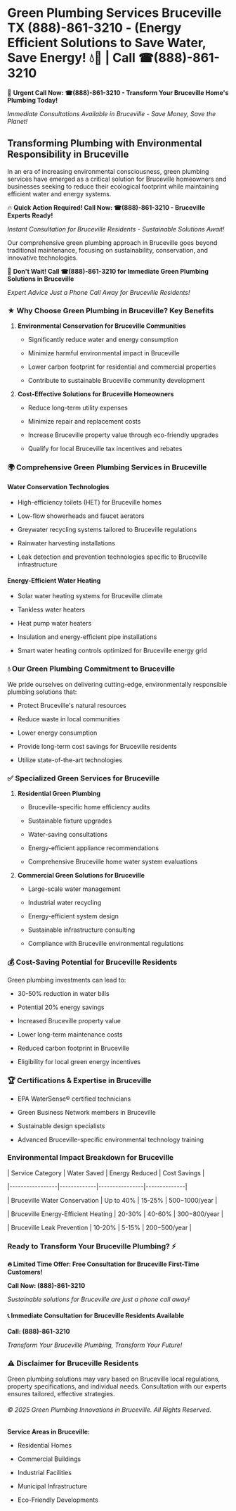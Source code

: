 # Green Plumbing Services Bruceville TX (888)-861-3210 - (Energy Efficient Solutions to Save Water, Save Energy! 💧🌿 | Call ☎(888)-861-3210

🚨 **Urgent Call Now: ☎(888)-861-3210 - Transform Your Bruceville Home's Plumbing Today!**
*Immediate Consultations Available in Bruceville - Save Money, Save the Planet!*

## Transforming Plumbing with Environmental Responsibility in Bruceville

In an era of increasing environmental consciousness, green plumbing services have emerged as a critical solution for Bruceville homeowners and businesses seeking to reduce their ecological footprint while maintaining efficient water and energy systems. 

🔥 **Quick Action Required! Call Now: ☎(888)-861-3210 - Bruceville Experts Ready!**
*Instant Consultation for Bruceville Residents - Sustainable Solutions Await!*

Our comprehensive green plumbing approach in Bruceville goes beyond traditional maintenance, focusing on sustainability, conservation, and innovative technologies.

🚨 **Don't Wait! Call ☎(888)-861-3210 for Immediate Green Plumbing Solutions in Bruceville**
*Expert Advice Just a Phone Call Away for Bruceville Residents!*

### ★ Why Choose Green Plumbing in Bruceville? Key Benefits

1. **Environmental Conservation for Bruceville Communities** 
   - Significantly reduce water and energy consumption
   - Minimize harmful environmental impact in Bruceville
   - Lower carbon footprint for residential and commercial properties
   - Contribute to sustainable Bruceville community development

2. **Cost-Effective Solutions for Bruceville Homeowners** 
   - Reduce long-term utility expenses
   - Minimize repair and replacement costs
   - Increase Bruceville property value through eco-friendly upgrades
   - Qualify for local Bruceville tax incentives and rebates

### 🌍 Comprehensive Green Plumbing Services in Bruceville

#### Water Conservation Technologies
- High-efficiency toilets (HET) for Bruceville homes
- Low-flow showerheads and faucet aerators
- Greywater recycling systems tailored to Bruceville regulations
- Rainwater harvesting installations
- Leak detection and prevention technologies specific to Bruceville infrastructure

#### Energy-Efficient Water Heating
- Solar water heating systems for Bruceville climate
- Tankless water heaters
- Heat pump water heaters
- Insulation and energy-efficient pipe installations
- Smart water heating controls optimized for Bruceville energy grid

### 💧 Our Green Plumbing Commitment to Bruceville

We pride ourselves on delivering cutting-edge, environmentally responsible plumbing solutions that:
- Protect Bruceville's natural resources
- Reduce waste in local communities
- Lower energy consumption
- Provide long-term cost savings for Bruceville residents
- Utilize state-of-the-art technologies

### ✅ Specialized Green Services for Bruceville

1. **Residential Green Plumbing**
   - Bruceville-specific home efficiency audits
   - Sustainable fixture upgrades
   - Water-saving consultations
   - Energy-efficient appliance recommendations
   - Comprehensive Bruceville home water system evaluations

2. **Commercial Green Solutions for Bruceville**
   - Large-scale water management
   - Industrial water recycling
   - Energy-efficient system design
   - Sustainable infrastructure consulting
   - Compliance with Bruceville environmental regulations

### 💰 Cost-Saving Potential for Bruceville Residents

Green plumbing investments can lead to:
- 30-50% reduction in water bills
- Potential 20% energy savings
- Increased Bruceville property value
- Lower long-term maintenance costs
- Reduced carbon footprint in Bruceville
- Eligibility for local green energy incentives

### 🏆 Certifications & Expertise in Bruceville

- EPA WaterSense® certified technicians
- Green Business Network members in Bruceville
- Sustainable design specialists
- Advanced Bruceville-specific environmental technology training

### Environmental Impact Breakdown for Bruceville

| Service Category | Water Saved | Energy Reduced | Cost Savings |
|-----------------|-------------|----------------|--------------|
| Bruceville Water Conservation | Up to 40% | 15-25% | $500-$1000/year |
| Bruceville Energy-Efficient Heating | 20-30% | 40-60% | $300-$800/year |
| Bruceville Leak Prevention | 10-20% | 5-15% | $200-$500/year |

### Ready to Transform Your Bruceville Plumbing? ⚡

**🔥 Limited Time Offer: Free Consultation for Bruceville First-Time Customers!**

**Call Now: (888)-861-3210**
*Sustainable solutions for Bruceville are just a phone call away!*

#### 📞 Immediate Consultation for Bruceville Residents Available

**Call: (888)-861-3210**
*Transform Your Bruceville Plumbing, Transform Your Future!*

### ⚠️ Disclaimer for Bruceville Residents

Green plumbing solutions may vary based on Bruceville local regulations, property specifications, and individual needs. Consultation with our experts ensures tailored, effective strategies.

###### © 2025 Green Plumbing Innovations in Bruceville. All Rights Reserved.

**Service Areas in Bruceville:** 
- Residential Homes
- Commercial Buildings
- Industrial Facilities
- Municipal Infrastructure
- Eco-Friendly Developments